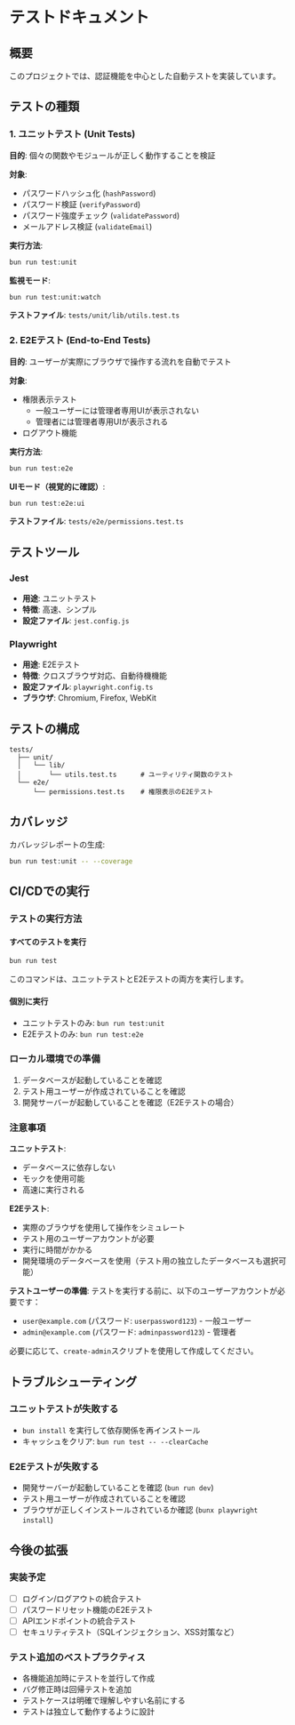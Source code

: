 # テストドキュメント

## 概要

このプロジェクトでは、認証機能を中心とした自動テストを実装しています。

## テストの種類

### 1. ユニットテスト (Unit Tests)

**目的**: 個々の関数やモジュールが正しく動作することを検証

**対象**:
- パスワードハッシュ化 (`hashPassword`)
- パスワード検証 (`verifyPassword`)
- パスワード強度チェック (`validatePassword`)
- メールアドレス検証 (`validateEmail`)

**実行方法**:
```bash
bun run test:unit
```

**監視モード**:
```bash
bun run test:unit:watch
```

**テストファイル**: `tests/unit/lib/utils.test.ts`

### 2. E2Eテスト (End-to-End Tests)

**目的**: ユーザーが実際にブラウザで操作する流れを自動でテスト

**対象**:
- 権限表示テスト
  - 一般ユーザーには管理者専用UIが表示されない
  - 管理者には管理者専用UIが表示される
- ログアウト機能

**実行方法**:
```bash
bun run test:e2e
```

**UIモード（視覚的に確認）**:
```bash
bun run test:e2e:ui
```

**テストファイル**: `tests/e2e/permissions.test.ts`

## テストツール

### Jest
- **用途**: ユニットテスト
- **特徴**: 高速、シンプル
- **設定ファイル**: `jest.config.js`

### Playwright
- **用途**: E2Eテスト
- **特徴**: クロスブラウザ対応、自動待機機能
- **設定ファイル**: `playwright.config.ts`
- **ブラウザ**: Chromium, Firefox, WebKit

## テストの構成

```
tests/
  ├── unit/
  │   └── lib/
  │       └── utils.test.ts      # ユーティリティ関数のテスト
  └── e2e/
      └── permissions.test.ts    # 権限表示のE2Eテスト
```

## カバレッジ

カバレッジレポートの生成:
```bash
bun run test:unit -- --coverage
```

## CI/CDでの実行

### テストの実行方法

#### すべてのテストを実行
```bash
bun run test
```
このコマンドは、ユニットテストとE2Eテストの両方を実行します。

#### 個別に実行
- ユニットテストのみ: `bun run test:unit`
- E2Eテストのみ: `bun run test:e2e`

### ローカル環境での準備
1. データベースが起動していることを確認
2. テスト用ユーザーが作成されていることを確認
3. 開発サーバーが起動していることを確認（E2Eテストの場合）

### 注意事項

**ユニットテスト**:
- データベースに依存しない
- モックを使用可能
- 高速に実行される

**E2Eテスト**:
- 実際のブラウザを使用して操作をシミュレート
- テスト用のユーザーアカウントが必要
- 実行に時間がかかる
- 開発環境のデータベースを使用（テスト用の独立したデータベースも選択可能）

**テストユーザーの準備**:
テストを実行する前に、以下のユーザーアカウントが必要です：
- `user@example.com` (パスワード: `userpassword123`) - 一般ユーザー
- `admin@example.com` (パスワード: `adminpassword123`) - 管理者

必要に応じて、`create-admin`スクリプトを使用して作成してください。

## トラブルシューティング

### ユニットテストが失敗する

- `bun install` を実行して依存関係を再インストール
- キャッシュをクリア: `bun run test -- --clearCache`

### E2Eテストが失敗する

- 開発サーバーが起動していることを確認 (`bun run dev`)
- テスト用ユーザーが作成されていることを確認
- ブラウザが正しくインストールされているか確認 (`bunx playwright install`)

## 今後の拡張

### 実装予定
- [ ] ログイン/ログアウトの統合テスト
- [ ] パスワードリセット機能のE2Eテスト
- [ ] APIエンドポイントの統合テスト
- [ ] セキュリティテスト（SQLインジェクション、XSS対策など）

### テスト追加のベストプラクティス
- 各機能追加時にテストを並行して作成
- バグ修正時は回帰テストを追加
- テストケースは明確で理解しやすい名前にする
- テストは独立して動作するように設計

